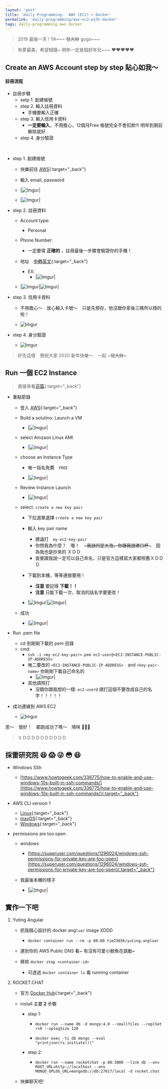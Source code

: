 ```yaml
---
layout: 'post'
title: 'daily Programming:  AWS (EC2) + Docker'
permalink: 'daily-programming/aws-ec2-wiht-docker'
tags: daily-programming aws docker
---
```


> 2019 最後一天 !  YA~~~ ~~發大財~~ gogo~~~

> 有夢最美，希望相隨~ 明年一定是個好年兒~~~ :heart::heart::heart::heart::heart:


## Create an AWS Account step by step 貼心如我～

#### 註冊流程

- 註冊步驟
   - setp 1. 創建帳號
   - step 2. 輸入註冊資料
     - 手機要輸入正確
   - step 3. 輸入信用卡資料
      - __一定要輸入__，不用擔心，12個月Free 帳號完全不會扣款!!! 明年到期前解除就好
   - step 4. 身分驗證

<br/>

- step 1. 創建帳號
   - 快樂前往 [AWS](https://aws.amazon.com/){:target="_back"}
   - 輸入 email, password 

   - |![Imgur](https://i.imgur.com/z1BbCBa.jpg)|
   - |![Imgur](https://i.imgur.com/lTJGVYM.jpg)|

- step 2. 註冊資料
   - Account type:
      - Personal
   - Phone Number:
      - 一定要填 __正確的__ ，註冊最後一步驟會驗證你的手機！
   - 地址　[中轉英文](https://www.post.gov.tw/post/internet/Postal/index.jsp?ID=207){:target="_back"}
      - EX: 
         - |![Imgur](https://i.imgur.com/MfEBhv2.jpg)|

   - |![Imgur](https://i.imgur.com/5JTxaFI.jpg)|![Imgur](https://i.imgur.com/n5iIWrl.jpg)|


- step 3. 信用卡資料

   - 不用擔心～　放心輸入卡號～　只是先預存，他沒跟你拿後三碼所以穩的啦！

   - ![Imgur](https://i.imgur.com/YsujbxL.jpg)
   

- step 4. 身分驗證

  - ![Imgur](https://i.imgur.com/ItIQno6.jpg)


> 好先這樣　預祝大家 2020 新年快樂～　一起 ~~~發大財~~~



## Run 一個 EC2 Instance

> 直接來看[這篇](https://www.ybrikman.com/writing/2015/11/11/running-docker-aws-ground-up/){:target="_back"}

- 重點節錄

   - 登入 [AWS](https://aws.amazon.com/){:target="_back"}

   - Build a solutino: Launch a VM

      - |![Imgur](https://i.imgur.com/xbNUIB1.jpg)|
      
   - select Amzaon Linux AMI

      - |![Imgur](https://i.imgur.com/t6U79Jf.jpg)|

   - choose an Instance Type 
      - 唯一指名免費　`FREE`

      - |![Imgur](https://i.imgur.com/WfpLR8q.jpg)|

   - Review Instance Launch

      - |![Imgur](https://i.imgur.com/oInaR92.jpg)|

   - select: `create a new key pair`

      - 下拉選單選擇 `create a new key pair`
      - 輸入 key pair name
         - 建議打　`my-ec2-key-pair`
         - 你問我為什麼？　喔！　~~~我談的是大海，你跟我說漱口杯~~~　因為我也是抄來的 ＸＤＤ
         - 直覺跟我說一定可以自己命名，只是官方這樣寫大家都照舊ＸＤＤＤ
      - 下載到本機，等等連接要用！
         - __注意__ 要記得 __下載！！__
         - __注意__ 只能下載一次，取消的話名字要更改！

      - |![Imgur](https://i.imgur.com/A5ycdp1.jpg)|![Imgur](https://i.imgur.com/sT3qET1.jpg)|

   - 成功

      - |![Imgur](https://i.imgur.com/3lGgKSG.jpg)|

- Run .pem file
   - cd 到剛剛下載的 pem 目錄
   - cmd
      - `ssh -i <my-ec2-key-pair>.pem ec2-user@<EC2-INSTANCE-PUBLIC-IP-ADDRESS>`
      - 唯二要改的 `<EC2-INSTANCE-PUBLIC-IP-ADDRESS>`　and `<key-pair-name>` 你剛剛下載自己命名的
         - |![Imgur](https://i.imgur.com/iotaqlJ.jpg)|
      - 其他請照打
         - 沒錯你跟我想的一樣: `ec2-user@` 請打這個不要改成自己的名字！！！！！

- 成功連線到 AWS EC2

   - ![Imgur](https://i.imgur.com/a3lL7rr.jpg)

恩～　很好！　都跑成功了嗎～　鳩咪 :whale::whale::whale:

> ＸＤＤＤＤＤＤＤＤＤＤ

## 採雷研究院 :satisfied: :scream: :stuck_out_tongue_winking_eye: :flushed: :laughing:

- Windows SSh

   - [https://www.howtogeek.com/336775/how-to-enable-and-use-windows-10s-built-in-ssh-commands/](https://www.howtogeek.com/336775/how-to-enable-and-use-windows-10s-built-in-ssh-commands/){:target="_back"}


- AWS CLI version 1

   - [Linux](https://docs.aws.amazon.com/cli/latest/userguide/install-linux.html){:target="_back"}
   - [maxOS](https://docs.aws.amazon.com/cli/latest/userguide/install-macos.html){:target="_back"}
   - [Windows](https://docs.aws.amazon.com/cli/latest/userguide/install-windows.html){:target="_back"}

- permissions are too open 

   - windows 
      - [https://superuser.com/questions/1296024/windows-ssh-permissions-for-private-key-are-too-open](https://superuser.com/questions/1296024/windows-ssh-permissions-for-private-key-are-too-open){:target="_back"}

   - 我最後本機的樣子
       
      - |![Imgur](https://i.imgur.com/jiPxtay.jpg)|

## 實作一下吧

1. Yuting Angular
   
   - 抓我精心設計的 docker ang`luar` image XDDD 
   
      - `docker container run --rm -p 80:80 tim23656/yuting-angluar`
   
   - 連到你的 AWS Public DNS 看~ 有沒有可愛小鯨魚在跳動~
   
   - 移除 `docker stop <container-id>`
      
      - 可透過 `docker container ls` 看 running container 
   
2. ROCKET.CHAT

   - 官方 [Docker Hub](https://hub.docker.com/_/rocket-chat){:target="_back"}
   
   - install 主要 __2__ 步驟
   
      - step 1:
         - `docker run --name db -d mongo:4.0 --smallfiles --replSet rs0 --oplogSize 128`
   
         - `docker exec -ti db mongo --eval "printjson(rs.initiate())"`
   
      - step 2:
   
         - `docker run --name rocketchat -p 80:3000 --link db --env ROOT_URL=http://localhost --env MONGO_OPLOG_URL=mongodb://db:27017/local -d rocket.chat`
   
   - 快樂聊天吧!